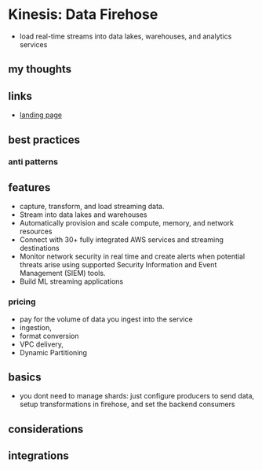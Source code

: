 # Kinesis: Data Firehose

- load real-time streams into data lakes, warehouses, and analytics services

## my thoughts

## links

- [landing page](https://aws.amazon.com/kinesis/data-firehose/)

## best practices

### anti patterns

## features

- capture, transform, and load streaming data.
- Stream into data lakes and warehouses
- Automatically provision and scale compute, memory, and network resources
- Connect with 30+ fully integrated AWS services and streaming destinations
- Monitor network security in real time and create alerts when potential threats arise using supported Security Information and Event Management (SIEM) tools.
- Build ML streaming applications

### pricing

- pay for the volume of data you ingest into the service
- ingestion,
- format conversion
- VPC delivery,
- Dynamic Partitioning

## basics

- you dont need to manage shards: just configure producers to send data, setup transformations in firehose, and set the backend consumers

## considerations

## integrations
